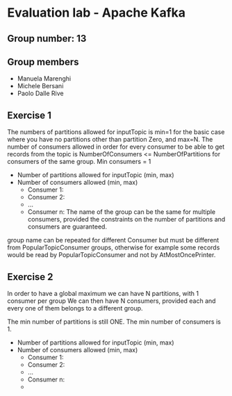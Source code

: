 # Evaluation lab - Apache Kafka

## Group number: 13

## Group members

- Manuela Marenghi
- Michele Bersani
- Paolo Dalle Rive

## Exercise 1
The numbers of partitions allowed for inputTopic is min=1 for the basic case where you have no partitions other
than partition Zero, and max=N.
The number of consumers allowed in order for every consumer to be able to get records from the topic
is NumberOfConsumers <= NumberOfPartitions for consumers of the same group.
Min consumers = 1

- Number of partitions allowed for inputTopic (min, max)
- Number of consumers allowed (min, max)
  - Consumer 1: <groupA>
  - Consumer 2: <groupA>
  - ...
  - Consumer n: <groupB>
    The name of the group can be the same for multiple consumers,
    provided the constraints on the number of partitions and consumers
    are guaranteed.

group name can be repeated for different Consumer but must be different from PopularTopicConsumer groups,
otherwise for example some records would be read by PopularTopicConsumer and not by AtMostOncePrinter.

## Exercise 2
In order to have a global maximum we can have N partitions, with 1 consumer per group
We can then have N consumers, provided each and every one of them belongs to 
a different group.

The min number of partitions is still ONE. The min number of consumers is 1.

- Number of partitions allowed for inputTopic (min, max)
- Number of consumers allowed (min, max)
  - Consumer 1: <GroupC>
  - Consumer 2: <GroupC1>
  - ...
  - Consumer n: <GroupD>
  -
